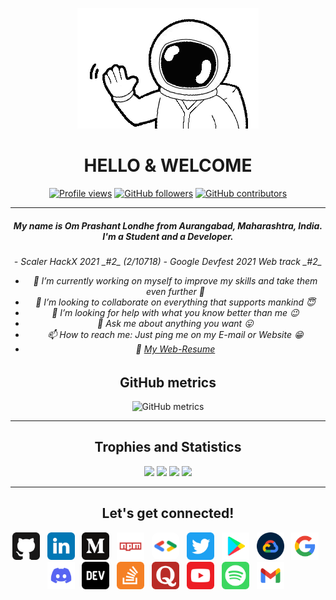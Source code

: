 <p align="center"><img src="/images/hi.gif" /></p>

<h1 align="center">
HELLO &amp; WELCOME
</h1>

<div align="center">

[![Profile views](https://gpvc.arturio.dev/Om-Londhe)](https://github.com/Om-Londhe)
[![GitHub followers](https://img.shields.io/github/followers/Om-Londhe.svg?style=social&label=Follow&maxAge=2592000)](https://github.com/Om-Londhe?tab=followers)
[![GitHub contributors](https://img.shields.io/github/contributors/Om-Londhe/Om-Londhe.svg)](https://GitHub.com/Om-Londhe/Om-Londhe/graphs/contributors/)

</div>

<hr/>

<h5 align="center">
My name is Om Prashant Londhe from Aurangabad, Maharashtra, India.
I'm a Student and a Developer.
</h5>

<h6 align="center">
- Scaler HackX 2021 _#2_ (2/10718)
- Google Devfest 2021 Web track _#2_

- 🔭 I’m currently working on myself to improve my _skills_ and take them even further 🚀
- 👯 I’m looking to collaborate on everything that supports mankind 😇
- 🤔 I’m looking for help with what you know better than me 😉
- 💬 Ask me about anything you want 😛
- 📫 How to reach me: Just ping me on my E-mail or Website 😁
- 📇 [My Web-Resume](https://Om-Londhe.github.io/Web-Resume/)
</h6>

<h2 align="center">GitHub metrics</h2>
<div align="center">

![GitHub metrics](https://metrics.lecoq.io/Om-Londhe)

</div>

<hr/>
<h2 align="center">
Trophies and Statistics
</h2>

<p align="center">
    <img src="https://github-readme-stats.vercel.app/api/top-langs/?username=Om-Londhe&theme=vision-friendly-dark&langs_count=7&layout=compact" />
    <img src="https://github-readme-streak-stats.herokuapp.com?user=Om-Londhe&theme=vision-friendly-dark&date_format=M%20j%5B%2C%20Y%5D" />
    <img src="https://github-readme-stats.vercel.app/api?username=Om-Londhe&theme=vision-friendly-dark&date_format=M%20j%5B%2C%20Y%5D" />
    <img src="https://activity-graph.herokuapp.com/graph?username=Om-Londhe&theme=react-dark&layout=compact&title_color=FF69B4&hide_border=true&area=true" />
</p>
<hr/>

<h2 align="center">
Let's get connected!
</h2>
<p align="center">
    <a target="" href="https://github.com/Om-Londhe"><img src="/images/github.svg" width="44" height="44" /></a> &nbsp;
    <a target="_blank" href="https://www.linkedin.com/in/omlondhe"><img src="/images/linkedin.svg" width="44" height="44" /></a> &nbsp;
    <a target="_blank" href="https://medium.com/@oplondhe"><img src="/images/medium.svg" width="44" height="44" /></a> &nbsp;
    <a target="_blank" href="https://www.npmjs.com/~om-londhe"><img src="/images/npm.svg" width="44" height="44" /></a> &nbsp;
    <a target="_blank" href="https://g.dev/omlondhe"><img src="/images/googledeveloper.png" width="44" height="44" style="border-radius: 11px;" /></a> &nbsp;
    <a target="_blank" href="https://twitter.com/OmLondhe2003"><img src="/images/twitter.svg" width="44" height="44" /></a> &nbsp;
    <a target="_blank" href="https://play.google.com/store/search?q=pub%3AOm%20Londhe&c=apps"><img src="/images/playstore.svg" width="44" height="44" /></a> &nbsp;
    <a target="_blank" href="https://www.cloudskillsboost.google/public_profiles/e2d9970c-0bf9-46d4-a8f5-2a2d1b46088c"><img src="/images/gcloud.png" width="44" height="44" /></a> &nbsp;
    <a target="_blank" href="https://www.google.com/search?q=om+londhe&sxsrf=AOaemvIYCXrDj24nHS0UpvdK-RPSKuMu0A%3A1638252247472&ei=176lYeqdHMKVxc8PhPO4yAI&ved=0ahUKEwiq5Yyatb_0AhXCSvEDHYQ5DikQ4dUDCA4&uact=5&oq=om+londhe&gs_lcp=Cgdnd3Mtd2l6EAMyBwgjELADECcyBwgjELADECcyBwgjELADECdKBAhBGAFQAFgAYPECaAFwAHgAgAEAiAEAkgEAmAEAyAEDwAEB&sclient=gws-wiz"><img src="/images/google.svg" width="44" height="44" /></a> &nbsp;
    <a target="_blank" href="https://discord.com/channels/@me/914922032582504558"><img src="/images/discord.svg" width="44" height="44" /></a> &nbsp;
    <a target="_blank" href="https://dev.to/omlondhe"><img src="/images/dev.svg" width="44" height="44" /></a> &nbsp;
    <a target="_blank" href="https://stackoverflow.com/users/13173860/devom"><img src="/images/stackoverflow.svg" width="44" height="44" /></a> &nbsp;
    <a target="_blank" href="https://www.quora.com/profile/OmLondhe"><img src="/images/quora.svg" width="44" height="44" /></a> &nbsp;
    <a target="_blank" href="https://www.youtube.com/channel/UCnyll20S7UJkXWvG0lVCGTw"><img src="/images/youtube.svg" width="44" height="44" /></a> &nbsp;
    <a target="_blank" href="https://open.spotify.com/user/31qwx67gwp37qsik4j36s7xrna6m"><img src="/images/spotify.svg" width="44" height="44" /></a> &nbsp;
    <a target="_blank" href="mailto:oplondhe@gmail.com"><img src="/images/gmail.svg" width="44" height="44" /></a> &nbsp;
</p>
